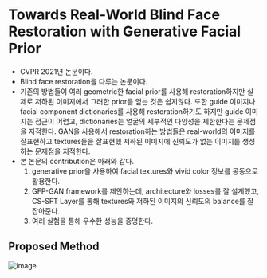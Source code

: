 Towards Real-World Blind Face Restoration with Generative Facial Prior
=========================
+ CVPR 2021년 논문이다. 
+ Blind face restoration을 다루는 논문이다.
+ 기존의 방법들이 여러 geometric한 facial prior를 사용해 restoration하지만 실제로 저하된 이미지에서 그러한 prior를 얻는 것은 쉽지않다. 또한 guide 이미지나 facial component dictionaries를 사용해 restoration하기도 하지만 guide 이미지는 접근이 어렵고, dictionaries는 얼굴의 세부적인 다양성을 제한한다는 문제점을 지적한다. GAN을 사용해서 restoration하는 방법들은 real-world의 이미지를 잘표현하고 textures들을 잘표현했 저하된 이미지에 신뢰도가 없는 이미지를 생성하는 문제점을 지적한다.
+ 본 논문의 contribution은 아래와 같다.
  1. generative prior을 사용하여 facial textures와 vivid color 정보를 공동으로 활용한다.
  2. GFP-GAN framework를 제안하는데, architecture와 losses를 잘 설계했고, CS-SFT Layer를 통해 textures와 저하된 이미지의 신뢰도의 balance를 잘 잡아준다.
  3. 여러 실험을 통해 우수한 성능을 증명한다.


Proposed Method
--------------------
![image](https://user-images.githubusercontent.com/40060713/125026006-b4672a00-e0be-11eb-91bf-63e50573a0b5.png)
